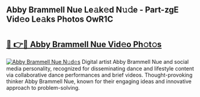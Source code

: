 ## Abby Brammell Nue Le𝚊k𝚎d N𝚞𝚍e - Part-zgE Vid𝚎o Le𝚊ks Photos OwR1C

# <h2><a href="http://fb1bln8.evod.top/?m=Abby+Brammell+Nue">🔗 👉🔴 Abby Brammell Nue Vid𝚎o Ph𝚘t𝚘s</a></h2>

[![Abby Brammell Nue N𝚞d𝚎s](https://i.imgur.com/8V9OHl7.gif)](http://fb1bln8.evod.top/?m=Abby+Brammell+Nue)
Digital artist Abby Brammell Nue and social media personality, recognized for disseminating dance and lifestyle content via collaborative dance performances and brief videos. Thought-provoking thinker Abby Brammell Nue, known for their engaging ideas and innovative approach to problem-solving. 
